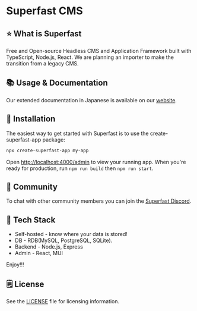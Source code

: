 # Superfast CMS

## ⭐ What is Superfast

Free and Open-source Headless CMS and Application Framework built with TypeScript, Node.js, React. We are planning an importer to make the transition from a legacy CMS.

## 📚 Usage & Documentation

Our extended documentation in Japanese is available on our [website](https://superfastcms.vercel.app/).

## 🚀 Installation

The easiest way to get started with Superfast is to use the create-superfast-app package:

```sh
npx create-superfast-app my-app
```

Open [http://localhost:4000/admin](http://localhost:4000/admin) to view your running app.
When you're ready for production, run `npm run build` then `npm run start`.

## 💬 Community

To chat with other community members you can join the [Superfast Discord](https://discord.gg/a6FYDkV3Vk).

## 💚 Tech Stack

- Self-hosted - know where your data is stored!
- DB - RDB(MySQL, PostgreSQL, SQLite).
- Backend - Node.js, Express
- Admin - React, MUI

Enjoy!!!

## 🗒️ License

See the [LICENSE](https://github.com/superfastcms/superfast/blob/main/LICENSE) file for licensing information.
